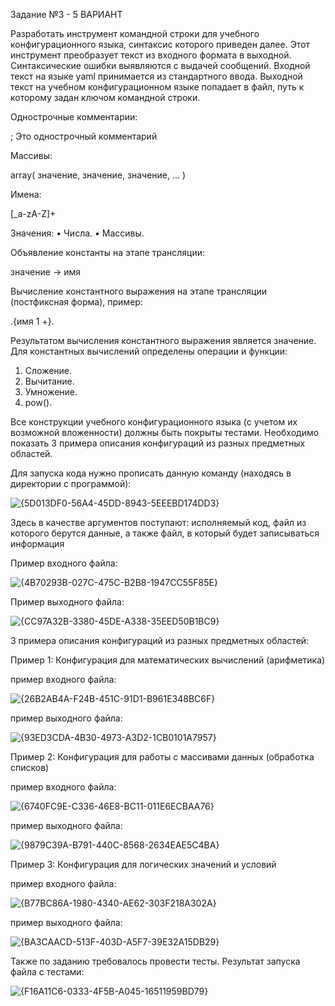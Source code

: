 Задание №3 - 5 ВАРИАНТ

Разработать инструмент командной строки для учебного конфигурационного
языка, синтаксис которого приведен далее. Этот инструмент преобразует текст из
входного формата в выходной. Синтаксические ошибки выявляются с выдачей
сообщений.
Входной текст на языке yaml принимается из стандартного ввода. Выходной
текст на учебном конфигурационном языке попадает в файл, путь к которому
задан ключом командной строки.

Однострочные комментарии:

; Это однострочный комментарий

Массивы:

array( значение, значение, значение, ... )

Имена:

[_a-zA-Z]+

Значения:
• Числа.
• Массивы.

Объявление константы на этапе трансляции:

значение -> имя

Вычисление константного выражения на этапе трансляции (постфиксная
форма), пример:

.{имя 1 +}.

Результатом вычисления константного выражения является значение.
Для константных вычислений определены операции и функции:
1. Сложение.
2. Вычитание.
3. Умножение.
4. pow().

Все конструкции учебного конфигурационного языка (с учетом их
возможной вложенности) должны быть покрыты тестами. Необходимо показать 3
примера описания конфигураций из разных предметных областей.

Для запуска кода нужно прописать данную команду (находясь в директории с программой):

![{5D013DF0-56A4-45DD-8943-5EEEBD174DD3}](https://github.com/user-attachments/assets/3e75d94f-11d2-445e-914a-958db8a3c6aa)

Здесь в качестве аргументов поступают: исполняемый код, файл из которого берутся данные, а также файл, в который будет записываться информация

Пример входного файла:

![{4B70293B-027C-475C-B2B8-1947CC55F85E}](https://github.com/user-attachments/assets/a2be8725-645f-4d28-97c4-7676894478d9)

Пример выходного файла:

![{CC97A32B-3380-45DE-A338-35EED50B1BC9}](https://github.com/user-attachments/assets/d56d741d-c0fb-4281-9d5f-b700143c9c2b)

3 примера описания конфигураций из разных предметных областей:

Пример 1: Конфигурация для математических вычислений (арифметика)

пример входного файла:

![{26B2AB4A-F24B-451C-91D1-B961E348BC6F}](https://github.com/user-attachments/assets/f70482a1-210a-4779-ad90-c261d1601cab)


пример выходного файла:

![{93ED3CDA-4B30-4973-A3D2-1CB0101A7957}](https://github.com/user-attachments/assets/3d1e6f6a-a1a1-4927-aae3-be089d585434)

Пример 2: Конфигурация для работы с массивами данных (обработка списков)

пример входного файла:

![{6740FC9E-C336-46E8-BC11-011E6ECBAA76}](https://github.com/user-attachments/assets/aedb4961-b95e-4706-8102-48afd38052be)


пример выходного файла:

![{9879C39A-B791-440C-8568-2634EAE5C4BA}](https://github.com/user-attachments/assets/a93e61a7-174d-4131-a953-481f007e512e)

Пример 3: Конфигурация для логических значений и условий

пример входного файла:

![{B77BC86A-1980-4340-AE62-303F218A302A}](https://github.com/user-attachments/assets/f7aacc34-63d2-4a48-b9fa-0e7fb182387d)


пример выходного файла:

![{BA3CAACD-513F-403D-A5F7-39E32A15DB29}](https://github.com/user-attachments/assets/d1f5dbe2-f95c-4405-a2bc-6971dce40342)


Также по заданию требовалось провести тесты. Результат запуска файла с тестами:

![{F16A11C6-0333-4F5B-A045-16511959BD79}](https://github.com/user-attachments/assets/9419e372-db4e-4fe2-a2ec-4735a3039caa)






